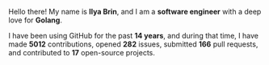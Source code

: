 Hello there! My name is **Ilya Brin**, and I am a **software engineer** with a deep love for **Golang**.

I have been using GitHub for the past **14 years**, and during that time, I have made **5012** contributions, opened **282** issues, submitted **166** pull requests, and contributed to **17** open-source projects.

